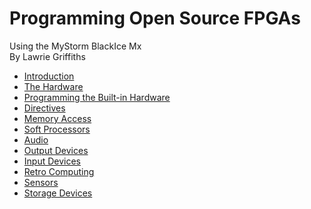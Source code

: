 # Programming Open Source FPGAs  
Using the MyStorm BlackIce Mx  
By Lawrie Griffiths

[1]:./MyStorm_BlackIceII.jpg "MyStorm BlackIce II"

* [Introduction](./Introduction/Introduction.html)
* [The Hardware](./The_Hardware/The_Hardware.html)
* [Programming the Built-in Hardware](./Programming_the_Built-in_Hardware/Programming_the_Built-in_Hardware.html)
* [Directives](./Directives/Directives.html)
* [Memory Access](./Memory_Access/Memory_Access.html)
* [Soft Processors](./Soft_Processors/Soft_Processors.html)
* [Audio](./Audio/Audio.html)
* [Output Devices](./Output_Devices/Output_Devices.html)
* [Input Devices](./Input_Devices/Input_Devices.html)
* [Retro Computing](./RetroComputing/RetroComputing.html)
* [Sensors](./Sensors/Sensors.html)
* [Storage Devices](./StorageDevices/StorageDevices.html)

